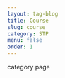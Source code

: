 ```yaml
---
layout: tag-blog
title: Course
slug: course
category: STP
menu: false
order: 1
---
```


category page